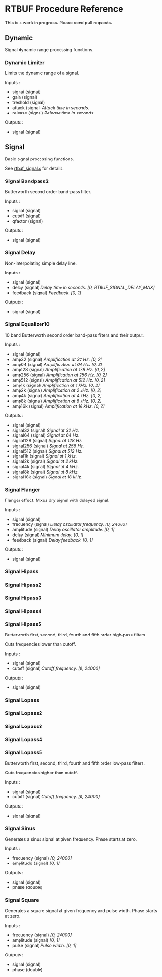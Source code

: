 # RTBUF Procedure Reference

This is a work in progress. Please send pull requests.


## Dynamic
Signal dynamic range processing functions.


### Dynamic Limiter
Limits the dynamic range of a signal.

Inputs :
 - signal (signal)
 - gain (signal)
 - treshold (signal)
 - attack (signal) *Attack time in seconds.*
 - release (signal) *Release time in seconds.*

Outputs :
 - signal (signal)


## Signal
Basic signal processing functions.

See
[rtbuf_signal.c](https://github.com/rtbuf/rtbuf/blob/master/rtbuf_signal.c)
for details.


### Signal Bandpass2
Butterworth second order band-pass filter.

Inputs :
 - signal  (signal)
 - cutoff  (signal)
 - qfactor (signal)

Outputs :
 - signal (signal)


### Signal Delay
Non-interpolating simple delay line.

Inputs :
 - signal (signal)
 - delay (signal) *Delay time in seconds. [0, RTBUF_SIGNAL_DELAY_MAX]*
 - feedback (signal) *Feedback. [0, 1]*

Outputs :
 - signal (signal)


### Signal Equalizer10
10 band Butterworth second order band-pass filters and their output.

Inputs :
 - signal (signal)
 - amp32  (signal) *Amplification at 32 Hz. [0, 2]*
 - amp64  (signal) *Amplification at 64 Hz. [0, 2]*
 - amp128 (signal) *Amplification at 128 Hz. [0, 2]*
 - amp256 (signal) *Amplification at 256 Hz. [0, 2]*
 - amp512 (signal) *Amplification at 512 Hz. [0, 2]*
 - amp1k  (signal) *Amplification at 1 kHz. [0, 2]*
 - amp2k  (signal) *Amplification at 2 kHz. [0, 2]*
 - amp4k  (signal) *Amplification at 4 kHz. [0, 2]*
 - amp8k  (signal) *Amplification at 8 kHz. [0, 2]*
 - amp16k (signal) *Amplification at 16 kHz. [0, 2]*

Outputs :
 - signal    (signal)
 - signal32  (signal) *Signal at 32 Hz.*
 - signal64  (signal) *Signal at 64 Hz.*
 - signal128 (signal) *Signal at 128 Hz.*
 - signal256 (signal) *Signal at 256 Hz.*
 - signal512 (signal) *Signal at 512 Hz.*
 - signal1k  (signal) *Signal at 1 kHz.*
 - signal2k  (signal) *Signal at 2 kHz.*
 - signal4k  (signal) *Signal at 4 kHz.*
 - signal8k  (signal) *Signal at 8 kHz.*
 - signal16k (signal) *Signal at 16 kHz.*


### Signal Flanger
Flanger effect.
Mixes dry signal with delayed signal.

Inputs :
 - signal (signal)
 - frequency (signal) *Delay oscillator frequency. [0, 24000]*
 - amplitude (signal) *Delay oscillator amplitude. [0, 1]*
 - delay     (signal) *Minimum delay. [0, 1]*
 - feedback  (signal) *Delay feedback. [0, 1]*

Outputs :
 - signal (signal)


### Signal Hipass
### Signal Hipass2
### Signal Hipass3
### Signal Hipass4
### Signal Hipass5
Butterworth first, second, third, fourth and fifth order high-pass filters.

Cuts frequencies lower than cutoff.

Inputs :
 - signal (signal)
 - cutoff (signal) *Cutoff frequency. [0, 24000]*

Outputs :
 - signal (signal)


### Signal Lopass
### Signal Lopass2
### Signal Lopass3
### Signal Lopass4
### Signal Lopass5
Butterworth first, second, third, fourth and fifth order low-pass filters.

Cuts frequencies higher than cutoff.

Inputs :
 - signal (signal)
 - cutoff (signal) *Cutoff frequency. [0, 24000]*

Outputs :
 - signal (signal)


### Signal Sinus
Generates a sinus signal at given frequency.
Phase starts at zero.

Inputs :
 - frequency (signal) *[0, 24000]*
 - amplitude (signal) *[0, 1]*

Outputs :
 - signal (signal)
 - phase (double)


### Signal Square
Generates a square signal at given frequency and pulse width.
Phase starts at zero.

Inputs :
 - frequency (signal) *[0, 24000]*
 - amplitude (signal) *[0, 1]*
 - pulse (signal) *Pulse width. [0, 1]*

Outputs :
 - signal (signal)
 - phase (double)

